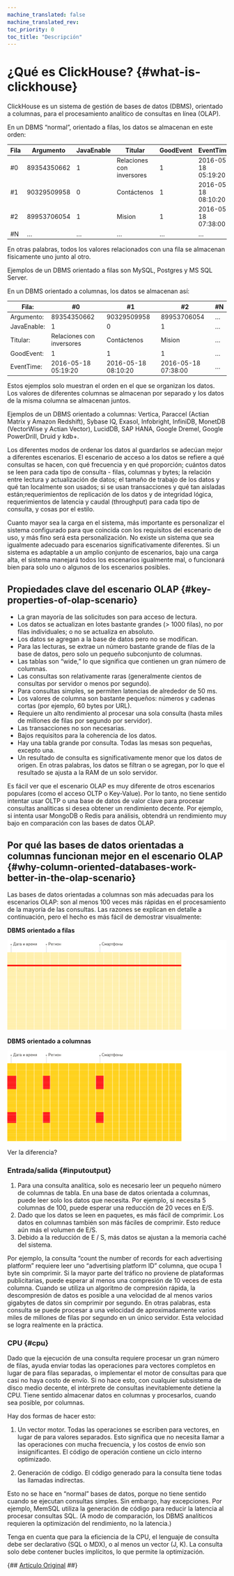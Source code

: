```yaml
---
machine_translated: false
machine_translated_rev: 
toc_priority: 0
toc_title: "Descripción"
---
```


# ¿Qué es ClickHouse? {#what-is-clickhouse}

ClickHouse es un sistema de gestión de bases de datos (DBMS), orientado a columnas, para el procesamiento analítico de consultas en línea (OLAP).

En un DBMS “normal”, orientado a filas, los datos se almacenan en este orden:

| Fila | Argumento   | JavaEnable | Titular                   | GoodEvent | EventTime           |
|------|-------------|------------|---------------------------|-----------|---------------------|
| #0  | 89354350662 | 1          | Relaciones con inversores | 1         | 2016-05-18 05:19:20 |
| #1  | 90329509958 | 0          | Contáctenos               | 1         | 2016-05-18 08:10:20 |
| #2  | 89953706054 | 1          | Mision                    | 1         | 2016-05-18 07:38:00 |
| #N  | …           | …          | …                         | …         | …                   |

En otras palabras, todos los valores relacionados con una fila se almacenan físicamente uno junto al otro.

Ejemplos de un DBMS orientado a filas son MySQL, Postgres y MS SQL Server.

En un DBMS orientado a columnas, los datos se almacenan así:

| Fila:       | #0                       | #1                 | #2                 | #N |
|-------------|---------------------------|---------------------|---------------------|-----|
| Argumento:  | 89354350662               | 90329509958         | 89953706054         | …   |
| JavaEnable: | 1                         | 0                   | 1                   | …   |
| Titular:    | Relaciones con inversores | Contáctenos         | Mision              | …   |
| GoodEvent:  | 1                         | 1                   | 1                   | …   |
| EventTime:  | 2016-05-18 05:19:20       | 2016-05-18 08:10:20 | 2016-05-18 07:38:00 | …   |

Estos ejemplos solo muestran el orden en el que se organizan los datos. Los valores de diferentes columnas se almacenan por separado y los datos de la misma columna se almacenan juntos.

Ejemplos de un DBMS orientado a columnas: Vertica, Paraccel (Actian Matrix y Amazon Redshift), Sybase IQ, Exasol, Infobright, InfiniDB, MonetDB (VectorWise y Actian Vector), LucidDB, SAP HANA, Google Dremel, Google PowerDrill, Druid y kdb+.

Los diferentes modos de ordenar los datos al guardarlos se adecúan mejor a diferentes escenarios. El escenario de acceso a los datos se refiere a qué consultas se hacen, con qué frecuencia y en qué proporción; cuántos datos se leen para cada tipo de consulta - filas, columnas y bytes; la relación entre lectura y actualización de datos; el tamaño de trabajo de los datos y qué tan localmente son usados; si se usan transacciones y qué tan aisladas están;requerimientos de replicación de los datos y de integridad lógica, requerimientos de latencia y caudal (throughput) para cada tipo de consulta, y cosas por el estilo.

Cuanto mayor sea la carga en el sistema, más importante es personalizar el sistema configurado para que coincida con los requisitos del escenario de uso, y más fino será esta personalización. No existe un sistema que sea igualmente adecuado para escenarios significativamente diferentes. Si un sistema es adaptable a un amplio conjunto de escenarios, bajo una carga alta, el sistema manejará todos los escenarios igualmente mal, o funcionará bien para solo uno o algunos de los escenarios posibles.

## Propiedades clave del escenario OLAP {#key-properties-of-olap-scenario}

-   La gran mayoría de las solicitudes son para acceso de lectura.
-   Los datos se actualizan en lotes bastante grandes (\> 1000 filas), no por filas individuales; o no se actualiza en absoluto.
-   Los datos se agregan a la base de datos pero no se modifican.
-   Para las lecturas, se extrae un número bastante grande de filas de la base de datos, pero solo un pequeño subconjunto de columnas.
-   Las tablas son “wide,” lo que significa que contienen un gran número de columnas.
-   Las consultas son relativamente raras (generalmente cientos de consultas por servidor o menos por segundo).
-   Para consultas simples, se permiten latencias de alrededor de 50 ms.
-   Los valores de columna son bastante pequeños: números y cadenas cortas (por ejemplo, 60 bytes por URL).
-   Requiere un alto rendimiento al procesar una sola consulta (hasta miles de millones de filas por segundo por servidor).
-   Las transacciones no son necesarias.
-   Bajos requisitos para la coherencia de los datos.
-   Hay una tabla grande por consulta. Todas las mesas son pequeñas, excepto una.
-   Un resultado de consulta es significativamente menor que los datos de origen. En otras palabras, los datos se filtran o se agregan, por lo que el resultado se ajusta a la RAM de un solo servidor.

Es fácil ver que el escenario OLAP es muy diferente de otros escenarios populares (como el acceso OLTP o Key-Value). Por lo tanto, no tiene sentido intentar usar OLTP o una base de datos de valor clave para procesar consultas analíticas si desea obtener un rendimiento decente. Por ejemplo, si intenta usar MongoDB o Redis para análisis, obtendrá un rendimiento muy bajo en comparación con las bases de datos OLAP.

## Por qué las bases de datos orientadas a columnas funcionan mejor en el escenario OLAP {#why-column-oriented-databases-work-better-in-the-olap-scenario}

Las bases de datos orientadas a columnas son más adecuadas para los escenarios OLAP: son al menos 100 veces más rápidas en el procesamiento de la mayoría de las consultas. Las razones se explican en detalle a continuación, pero el hecho es más fácil de demostrar visualmente:

**DBMS orientado a filas**

![Row-oriented](images/row-oriented.gif#)

**DBMS orientado a columnas**

![Column-oriented](images/column-oriented.gif#)

Ver la diferencia?

### Entrada/salida {#inputoutput}

1.  Para una consulta analítica, solo es necesario leer un pequeño número de columnas de tabla. En una base de datos orientada a columnas, puede leer solo los datos que necesita. Por ejemplo, si necesita 5 columnas de 100, puede esperar una reducción de 20 veces en E/S.
2.  Dado que los datos se leen en paquetes, es más fácil de comprimir. Los datos en columnas también son más fáciles de comprimir. Esto reduce aún más el volumen de E/S.
3.  Debido a la reducción de E / S, más datos se ajustan a la memoria caché del sistema.

Por ejemplo, la consulta “count the number of records for each advertising platform” requiere leer uno “advertising platform ID” columna, que ocupa 1 byte sin comprimir. Si la mayor parte del tráfico no proviene de plataformas publicitarias, puede esperar al menos una compresión de 10 veces de esta columna. Cuando se utiliza un algoritmo de compresión rápida, la descompresión de datos es posible a una velocidad de al menos varios gigabytes de datos sin comprimir por segundo. En otras palabras, esta consulta se puede procesar a una velocidad de aproximadamente varios miles de millones de filas por segundo en un único servidor. Esta velocidad se logra realmente en la práctica.

### CPU {#cpu}

Dado que la ejecución de una consulta requiere procesar un gran número de filas, ayuda enviar todas las operaciones para vectores completos en lugar de para filas separadas, o implementar el motor de consultas para que casi no haya costo de envío. Si no hace esto, con cualquier subsistema de disco medio decente, el intérprete de consultas inevitablemente detiene la CPU. Tiene sentido almacenar datos en columnas y procesarlos, cuando sea posible, por columnas.

Hay dos formas de hacer esto:

1.  Un vector motor. Todas las operaciones se escriben para vectores, en lugar de para valores separados. Esto significa que no necesita llamar a las operaciones con mucha frecuencia, y los costos de envío son insignificantes. El código de operación contiene un ciclo interno optimizado.

2.  Generación de código. El código generado para la consulta tiene todas las llamadas indirectas.

Esto no se hace en “normal” bases de datos, porque no tiene sentido cuando se ejecutan consultas simples. Sin embargo, hay excepciones. Por ejemplo, MemSQL utiliza la generación de código para reducir la latencia al procesar consultas SQL. (A modo de comparación, los DBMS analíticos requieren la optimización del rendimiento, no la latencia.)

Tenga en cuenta que para la eficiencia de la CPU, el lenguaje de consulta debe ser declarativo (SQL o MDX), o al menos un vector (J, K). La consulta solo debe contener bucles implícitos, lo que permite la optimización.

{## [Artículo Original](https://clickhouse.tech/docs/en/) ##}
